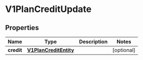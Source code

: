 # V1PlanCreditUpdate

## Properties
Name | Type | Description | Notes
------------ | ------------- | ------------- | -------------
**credit** | [**V1PlanCreditEntity**](V1PlanCreditEntity.md) |  |  [optional]
